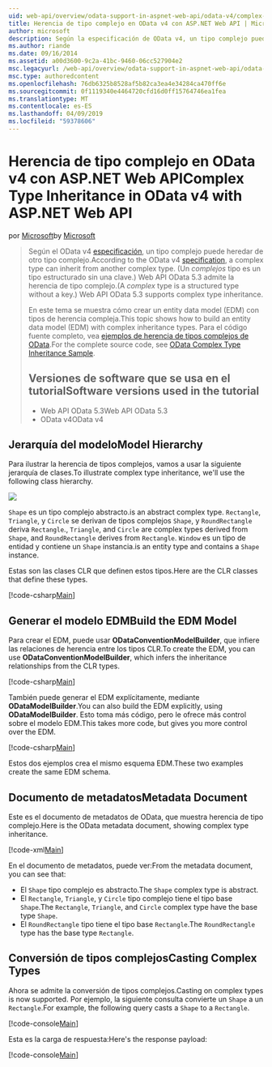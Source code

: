 ```yaml
---
uid: web-api/overview/odata-support-in-aspnet-web-api/odata-v4/complex-type-inheritance-in-odata-v4
title: Herencia de tipo complejo en OData v4 con ASP.NET Web API | Microsoft Docs
author: microsoft
description: Según la especificación de OData v4, un tipo complejo puede heredar de otro tipo complejo. (Un tipo complejo es un tipo estructurado sin una clave). API de Web...
ms.author: riande
ms.date: 09/16/2014
ms.assetid: a00d3600-9c2a-41bc-9460-06cc527904e2
msc.legacyurl: /web-api/overview/odata-support-in-aspnet-web-api/odata-v4/complex-type-inheritance-in-odata-v4
msc.type: authoredcontent
ms.openlocfilehash: 76db6325b8528af5b82ca3ea4e34284ca470ff6e
ms.sourcegitcommit: 0f1119340e4464720cfd16d0ff15764746ea1fea
ms.translationtype: MT
ms.contentlocale: es-ES
ms.lasthandoff: 04/09/2019
ms.locfileid: "59378606"
---
```

# <a name="complex-type-inheritance-in-odata-v4-with-aspnet-web-api"></a><span data-ttu-id="8d99a-104">Herencia de tipo complejo en OData v4 con ASP.NET Web API</span><span class="sxs-lookup"><span data-stu-id="8d99a-104">Complex Type Inheritance in OData v4 with ASP.NET Web API</span></span>

<span data-ttu-id="8d99a-105">por [Microsoft](https://github.com/microsoft)</span><span class="sxs-lookup"><span data-stu-id="8d99a-105">by [Microsoft](https://github.com/microsoft)</span></span>

> <span data-ttu-id="8d99a-106">Según el OData v4 [especificación](http://www.odata.org/documentation/odata-version-4-0/), un tipo complejo puede heredar de otro tipo complejo.</span><span class="sxs-lookup"><span data-stu-id="8d99a-106">According to the OData v4 [specification](http://www.odata.org/documentation/odata-version-4-0/), a complex type can inherit from another complex type.</span></span> <span data-ttu-id="8d99a-107">(Un *complejos* tipo es un tipo estructurado sin una clave.) Web API OData 5.3 admite la herencia de tipo complejo.</span><span class="sxs-lookup"><span data-stu-id="8d99a-107">(A *complex* type is a structured type without a key.) Web API OData 5.3 supports complex type inheritance.</span></span>
> 
> <span data-ttu-id="8d99a-108">En este tema se muestra cómo crear un entity data model (EDM) con tipos de herencia compleja.</span><span class="sxs-lookup"><span data-stu-id="8d99a-108">This topic shows how to build an entity data model (EDM) with complex inheritance types.</span></span> <span data-ttu-id="8d99a-109">Para el código fuente completo, vea [ejemplos de herencia de tipos complejos de OData](http://aspnet.codeplex.com/sourcecontrol/latest#Samples/WebApi/OData/v4/ODataComplexTypeInheritanceSample/ReadMe.txt).</span><span class="sxs-lookup"><span data-stu-id="8d99a-109">For the complete source code, see [OData Complex Type Inheritance Sample](http://aspnet.codeplex.com/sourcecontrol/latest#Samples/WebApi/OData/v4/ODataComplexTypeInheritanceSample/ReadMe.txt).</span></span>
> 
> ## <a name="software-versions-used-in-the-tutorial"></a><span data-ttu-id="8d99a-110">Versiones de software que se usa en el tutorial</span><span class="sxs-lookup"><span data-stu-id="8d99a-110">Software versions used in the tutorial</span></span>
> 
> 
> - <span data-ttu-id="8d99a-111">Web API OData 5.3</span><span class="sxs-lookup"><span data-stu-id="8d99a-111">Web API OData 5.3</span></span>
> - <span data-ttu-id="8d99a-112">OData v4</span><span class="sxs-lookup"><span data-stu-id="8d99a-112">OData v4</span></span>


## <a name="model-hierarchy"></a><span data-ttu-id="8d99a-113">Jerarquía del modelo</span><span class="sxs-lookup"><span data-stu-id="8d99a-113">Model Hierarchy</span></span>

<span data-ttu-id="8d99a-114">Para ilustrar la herencia de tipos complejos, vamos a usar la siguiente jerarquía de clases.</span><span class="sxs-lookup"><span data-stu-id="8d99a-114">To illustrate complex type inheritance, we'll use the following class hierarchy.</span></span>

![](complex-type-inheritance-in-odata-v4/_static/image1.png)

`Shape` <span data-ttu-id="8d99a-115">es un tipo complejo abstracto.</span><span class="sxs-lookup"><span data-stu-id="8d99a-115">is an abstract complex type.</span></span> `Rectangle`<span data-ttu-id="8d99a-116">, `Triangle`, y `Circle` se derivan de tipos complejos `Shape`, y `RoundRectangle` deriva `Rectangle`.</span><span class="sxs-lookup"><span data-stu-id="8d99a-116">, `Triangle`, and `Circle` are complex types derived from `Shape`, and `RoundRectangle` derives from `Rectangle`.</span></span> `Window` <span data-ttu-id="8d99a-117">es un tipo de entidad y contiene un `Shape` instancia.</span><span class="sxs-lookup"><span data-stu-id="8d99a-117">is an entity type and contains a `Shape` instance.</span></span>

<span data-ttu-id="8d99a-118">Estas son las clases CLR que definen estos tipos.</span><span class="sxs-lookup"><span data-stu-id="8d99a-118">Here are the CLR classes that define these types.</span></span>

[!code-csharp[Main](complex-type-inheritance-in-odata-v4/samples/sample1.cs)]

## <a name="build-the-edm-model"></a><span data-ttu-id="8d99a-119">Generar el modelo EDM</span><span class="sxs-lookup"><span data-stu-id="8d99a-119">Build the EDM Model</span></span>

<span data-ttu-id="8d99a-120">Para crear el EDM, puede usar **ODataConventionModelBuilder**, que infiere las relaciones de herencia entre los tipos CLR.</span><span class="sxs-lookup"><span data-stu-id="8d99a-120">To create the EDM, you can use **ODataConventionModelBuilder**, which infers the inheritance relationships from the CLR types.</span></span>

[!code-csharp[Main](complex-type-inheritance-in-odata-v4/samples/sample2.cs)]

<span data-ttu-id="8d99a-121">También puede generar el EDM explícitamente, mediante **ODataModelBuilder**.</span><span class="sxs-lookup"><span data-stu-id="8d99a-121">You can also build the EDM explicitly, using **ODataModelBuilder**.</span></span> <span data-ttu-id="8d99a-122">Esto toma más código, pero le ofrece más control sobre el modelo EDM.</span><span class="sxs-lookup"><span data-stu-id="8d99a-122">This takes more code, but gives you more control over the EDM.</span></span>

[!code-csharp[Main](complex-type-inheritance-in-odata-v4/samples/sample3.cs)]

<span data-ttu-id="8d99a-123">Estos dos ejemplos crea el mismo esquema EDM.</span><span class="sxs-lookup"><span data-stu-id="8d99a-123">These two examples create the same EDM schema.</span></span>

## <a name="metadata-document"></a><span data-ttu-id="8d99a-124">Documento de metadatos</span><span class="sxs-lookup"><span data-stu-id="8d99a-124">Metadata Document</span></span>

<span data-ttu-id="8d99a-125">Este es el documento de metadatos de OData, que muestra herencia de tipo complejo.</span><span class="sxs-lookup"><span data-stu-id="8d99a-125">Here is the OData metadata document, showing complex type inheritance.</span></span>

[!code-xml[Main](complex-type-inheritance-in-odata-v4/samples/sample4.xml?highlight=13,17,25,30)]

<span data-ttu-id="8d99a-126">En el documento de metadatos, puede ver:</span><span class="sxs-lookup"><span data-stu-id="8d99a-126">From the metadata document, you can see that:</span></span>

- <span data-ttu-id="8d99a-127">El `Shape` tipo complejo es abstracto.</span><span class="sxs-lookup"><span data-stu-id="8d99a-127">The `Shape` complex type is abstract.</span></span>
- <span data-ttu-id="8d99a-128">El `Rectangle`, `Triangle`, y `Circle` tipo complejo tiene el tipo base `Shape`.</span><span class="sxs-lookup"><span data-stu-id="8d99a-128">The `Rectangle`, `Triangle`, and `Circle` complex type have the base type `Shape`.</span></span>
- <span data-ttu-id="8d99a-129">El `RoundRectangle` tipo tiene el tipo base `Rectangle`.</span><span class="sxs-lookup"><span data-stu-id="8d99a-129">The `RoundRectangle` type has the base type `Rectangle`.</span></span>

## <a name="casting-complex-types"></a><span data-ttu-id="8d99a-130">Conversión de tipos complejos</span><span class="sxs-lookup"><span data-stu-id="8d99a-130">Casting Complex Types</span></span>

<span data-ttu-id="8d99a-131">Ahora se admite la conversión de tipos complejos.</span><span class="sxs-lookup"><span data-stu-id="8d99a-131">Casting on complex types is now supported.</span></span> <span data-ttu-id="8d99a-132">Por ejemplo, la siguiente consulta convierte un `Shape` a un `Rectangle`.</span><span class="sxs-lookup"><span data-stu-id="8d99a-132">For example, the following query casts a `Shape` to a `Rectangle`.</span></span>

[!code-console[Main](complex-type-inheritance-in-odata-v4/samples/sample5.cmd)]

<span data-ttu-id="8d99a-133">Esta es la carga de respuesta:</span><span class="sxs-lookup"><span data-stu-id="8d99a-133">Here's the response payload:</span></span>

[!code-console[Main](complex-type-inheritance-in-odata-v4/samples/sample6.cmd)]
